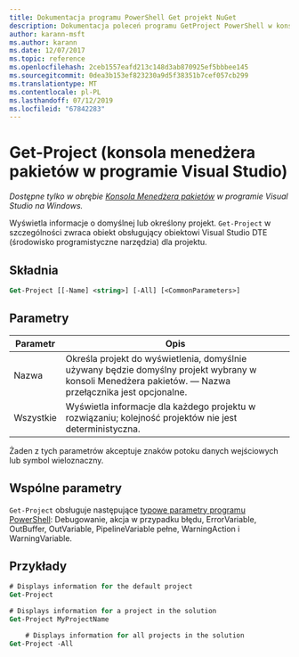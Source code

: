 ```yaml
---
title: Dokumentacja programu PowerShell Get projekt NuGet
description: Dokumentacja poleceń programu GetProject PowerShell w konsoli Menedżera pakietów NuGet w programie Visual Studio.
author: karann-msft
ms.author: karann
ms.date: 12/07/2017
ms.topic: reference
ms.openlocfilehash: 2ceb1557eafd213c148d3ab870925ef5bbbee145
ms.sourcegitcommit: 0dea3b153ef823230a9d5f38351b7cef057cb299
ms.translationtype: MT
ms.contentlocale: pl-PL
ms.lasthandoff: 07/12/2019
ms.locfileid: "67842283"
---
```

# <a name="get-project-package-manager-console-in-visual-studio"></a>Get-Project (konsola menedżera pakietów w programie Visual Studio)

*Dostępne tylko w obrębie [Konsola Menedżera pakietów](package-manager-console.md) w programie Visual Studio na Windows.*

Wyświetla informacje o domyślnej lub określony projekt. `Get-Project` w szczególności zwraca obiekt obsługujący obiektowi Visual Studio DTE (środowisko programistyczne narzędzia) dla projektu.

## <a name="syntax"></a>Składnia

```ps
Get-Project [[-Name] <string>] [-All] [<CommonParameters>]
```

## <a name="parameters"></a>Parametry

| Parametr | Opis |
| --- | --- |
| Nazwa | Określa projekt do wyświetlenia, domyślnie używany będzie domyślny projekt wybrany w konsoli Menedżera pakietów. — Nazwa przełącznika jest opcjonalne. |
| Wszystkie | Wyświetla informacje dla każdego projektu w rozwiązaniu; kolejność projektów nie jest deterministyczna. |

Żaden z tych parametrów akceptuje znaków potoku danych wejściowych lub symbol wieloznaczny.

## <a name="common-parameters"></a>Wspólne parametry

`Get-Project` obsługuje następujące [typowe parametry programu PowerShell](http://go.microsoft.com/fwlink/?LinkID=113216): Debugowanie, akcja w przypadku błędu, ErrorVariable, OutBuffer, OutVariable, PipelineVariable pełne, WarningAction i WarningVariable.

## <a name="examples"></a>Przykłady

```ps
# Displays information for the default project
Get-Project

# Displays information for a project in the solution
Get-Project MyProjectName

    # Displays information for all projects in the solution
Get-Project -All
```